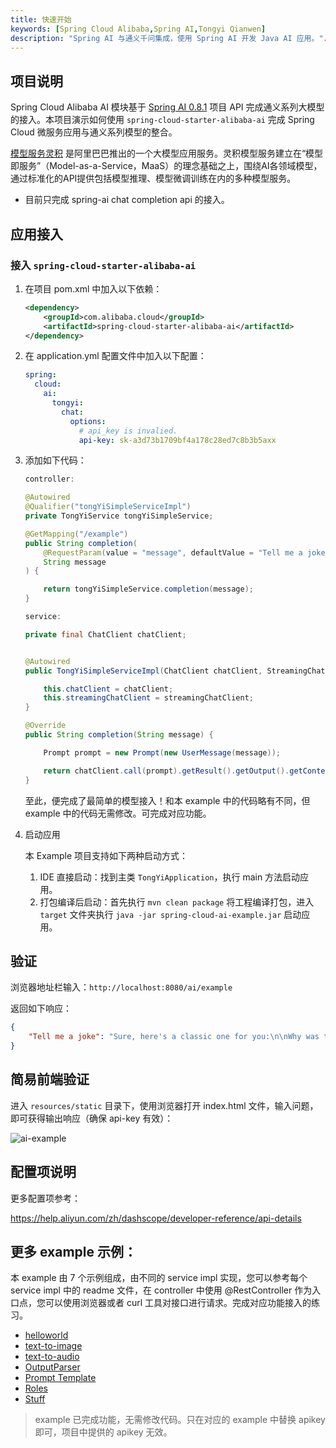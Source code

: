 ```yaml
---
title: 快速开始
keywords: [Spring Cloud Alibaba,Spring AI,Tongyi Qianwen]
description: "Spring AI 与通义千问集成，使用 Spring AI 开发 Java AI 应用。".
---
```


## 项目说明

Spring Cloud Alibaba AI 模块基于 [Spring AI 0.8.1](https://docs.spring.io/spring-ai/reference/0.8-SNAPSHOT/index.html) 项目 API 完成通义系列大模型的接入。本项目演示如何使用 `spring-cloud-starter-alibaba-ai` 完成 Spring Cloud 微服务应用与通义系列模型的整合。

[模型服务灵积](https://help.aliyun.com/zh/dashscope/) 是阿里巴巴推出的一个大模型应用服务。灵积模型服务建立在“模型即服务”（Model-as-a-Service，MaaS）的理念基础之上，围绕AI各领域模型，通过标准化的API提供包括模型推理、模型微调训练在内的多种模型服务。

- 目前只完成 spring-ai chat completion api 的接入。

## 应用接入

### 接入 `spring-cloud-starter-alibaba-ai`

1. 在项目 pom.xml 中加入以下依赖：

   ```xml
   <dependency>
       <groupId>com.alibaba.cloud</groupId>
       <artifactId>spring-cloud-starter-alibaba-ai</artifactId>
   </dependency>
   ```

2. 在 application.yml 配置文件中加入以下配置：

   ```yaml
   spring:
     cloud:
       ai:
         tongyi:
           chat:
             options:
               # api_key is invalied.
               api-key: sk-a3d73b1709bf4a178c28ed7c8b3b5axx
   ```

3. 添加如下代码：

   ```java
   controller:

   @Autowired
   @Qualifier("tongYiSimpleServiceImpl")
   private TongYiService tongYiSimpleService;

   @GetMapping("/example")
   public String completion(
       @RequestParam(value = "message", defaultValue = "Tell me a joke")
       String message
   ) {

       return tongYiSimpleService.completion(message);
   }

   service:

   private final ChatClient chatClient;


   @Autowired
   public TongYiSimpleServiceImpl(ChatClient chatClient, StreamingChatClient streamingChatClient) {

       this.chatClient = chatClient;
       this.streamingChatClient = streamingChatClient;
   }

   @Override
   public String completion(String message) {

       Prompt prompt = new Prompt(new UserMessage(message));

       return chatClient.call(prompt).getResult().getOutput().getContent();
   }
   ```

   至此，便完成了最简单的模型接入！和本 example 中的代码略有不同，但 example 中的代码无需修改。可完成对应功能。

4. 启动应用

   本 Example 项目支持如下两种启动方式：

   1. IDE 直接启动：找到主类 `TongYiApplication`，执行 main 方法启动应用。
   2. 打包编译后启动：首先执行 `mvn clean package` 将工程编译打包，进入 `target` 文件夹执行 `java -jar spring-cloud-ai-example.jar` 启动应用。

## 验证

浏览器地址栏输入：`http://localhost:8080/ai/example`

返回如下响应：

```json
{
    "Tell me a joke": "Sure, here's a classic one for you:\n\nWhy was the math book sad?\n\nBecause it had too many problems.\n\nI hope that made you smile! If you're looking for more, just let me know."
}
```

## 简易前端验证

进入 `resources/static` 目录下，使用浏览器打开 index.html 文件，输入问题，即可获得输出响应（确保 api-key 有效）：

![ai-example](/img/user/ai/sca-ai-example-front.gif)

## 配置项说明

更多配置项参考：

https://help.aliyun.com/zh/dashscope/developer-reference/api-details

## 更多 example 示例：

本 example 由 7 个示例组成，由不同的 service impl 实现，您可以参考每个 service impl 中的 readme 文件，在 controller 中使用 @RestController 作为入口点，您可以使用浏览器或者 curl 工具对接口进行请求。完成对应功能接入的练习。
* [helloworld](https://github.com/alibaba/spring-cloud-alibaba/tree/2023.x/spring-cloud-alibaba-examples/spring-cloud-ai-example/src/main/java/com/alibaba/cloud/ai/example/tongyi/service/impl/helloworld)
* [text-to-image](https://github.com/alibaba/spring-cloud-alibaba/tree/2023.x/spring-cloud-alibaba-examples/spring-cloud-ai-example/src/main/java/com/alibaba/cloud/ai/example/tongyi/service/impl/images)
* [text-to-audio](https://github.com/alibaba/spring-cloud-alibaba/tree/2023.x/spring-cloud-alibaba-examples/spring-cloud-ai-example/src/main/java/com/alibaba/cloud/ai/example/tongyi/service/impl/audio)
* [OutputParser](https://github.com/alibaba/spring-cloud-alibaba/tree/2023.x/spring-cloud-alibaba-examples/spring-cloud-ai-example/src/main/java/com/alibaba/cloud/ai/example/tongyi/service/impl/output)
* [Prompt Template](https://github.com/alibaba/spring-cloud-alibaba/tree/2023.x/spring-cloud-alibaba-examples/spring-cloud-ai-example/src/main/java/com/alibaba/cloud/ai/example/tongyi/service/impl/prompttemplate)
* [Roles](https://github.com/alibaba/spring-cloud-alibaba/tree/2023.x/spring-cloud-alibaba-examples/spring-cloud-ai-example/src/main/java/com/alibaba/cloud/ai/example/tongyi/service/impl/roles)
* [Stuff](https://github.com/alibaba/spring-cloud-alibaba/tree/2023.x/spring-cloud-alibaba-examples/spring-cloud-ai-example/src/main/java/com/alibaba/cloud/ai/example/tongyi/service/impl/stuff)


> example 已完成功能，无需修改代码。只在对应的 example 中替换 apikey 即可，项目中提供的 apikey 无效。
